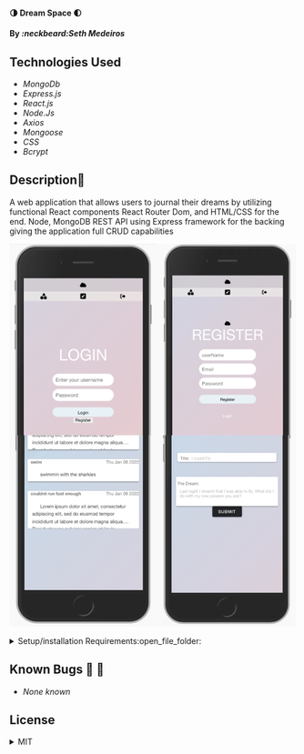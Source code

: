 #### :last_quarter_moon: Dream Space :first_quarter_moon:

#### By _**:neckbeard:Seth Medeiros**_

## Technologies Used

* _MongoDb_
* _Express.js_
* _React.js_
* _Node.Js_
* _Axios_
* _Mongoose_
* _CSS_
* _Bcrypt_

## Description:memo:

A web application that allows users to journal their dreams by utilizing functional React components React Router Dom, and HTML/CSS for the end. Node, MongoDB REST API using Express framework for the backing giving the application full CRUD capabilities


![DreamJournal](/DreamJournal.JPG)


<details>
  <summary>Setup/installation Requirements:open_file_folder:</summary>
  
## Setup and Use

### Prerequisites
* [Node](https://nodejs.org/en/)
* A text editor like [VS Code](https://code.visualstudio.com/)

### Installation
1. Clone the repository: `$ git clone https://github.com/Medeirosseth/Give-Me-SpaceX`
2. Navigate to the `my-project/` directory on your computer
3. Open with your preferred text editor to view the code base
4. To start a development server and view the project in the browser:
    * Navigate to `my-project/` in your command line
    * Run the command `npm install` to install dependencies
    * Optionally, run the commmand `npm run build` to make a bundle of the files
    * Finally, run the command `npm run start` to start a development server
</details>


## Known Bugs :no_entry_sign: :bug:

* _None known_

## License

<details>
  <summary>MIT</summary>
Copyright <2021> <Seth Medeiros>

Permission is hereby granted, free of charge, to any person obtaining a copy of this software and associated documentation files (the "Software"), to deal in the Software without restriction, including without limitation the rights to use, copy, modify, merge, publish, distribute, sublicense, and/or sell copies of the Software, and to permit persons to whom the Software is furnished to do so, subject to the following conditions:

The above copyright notice and this permission notice shall be included in all copies or substantial portions of the Software.

THE SOFTWARE IS PROVIDED "AS IS", WITHOUT WARRANTY OF ANY KIND, EXPRESS OR IMPLIED, INCLUDING BUT NOT LIMITED TO THE WARRANTIES OF MERCHANTABILITY, FITNESS FOR A PARTICULAR PURPOSE AND NONINFRINGEMENT. IN NO EVENT SHALL THE AUTHORS OR COPYRIGHT HOLDERS BE LIABLE FOR ANY CLAIM, DAMAGES OR OTHER LIABILITY, WHETHER IN AN ACTION OF CONTRACT, TORT OR OTHERWISE, ARISING FROM, OUT OF OR IN CONNECTION WITH THE SOFTWARE OR THE USE OR OTHER DEALINGS IN THE SOFTWARE.
</details>